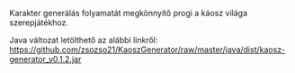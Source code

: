 Karakter generálás folyamatát megkönnyítő progi a káosz világa szerepjátékhoz. 

Java változat letölthető az alábbi linkről:
https://github.com/zsozso21/KaoszGenerator/raw/master/java/dist/kaosz-generator_v0.1.2.jar
